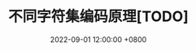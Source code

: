 ---
layout: post
title: 不同字符集编码原理[TODO]
date: 2022-09-01 12:00:00 +0800
last_modified_at: 2022-12-01 18:04:03 +0800
tags: [tech]
author:
author_url:
---